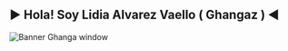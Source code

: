 ## ► Hola! Soy Lidia Alvarez Vaello ( Ghangaz ) ◄

![Banner Ghanga window](https://user-images.githubusercontent.com/59146700/177260003-d401884b-56fe-442e-b752-4d98580b5b36.png)


